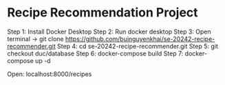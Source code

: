 # Recipe Recommendation Project

Step 1: Install Docker Desktop
Step 2: Run docker desktop
Step 3: Open terminal -> git clone https://github.com/buinguyenkhai/se-20242-recipe-recommender.git
Step 4: cd se-20242-recipe-recommender.git
Step 5: git checkout duc/database
Step 6: docker-compose build
Step 7: docker-compose up -d

Open: localhost:8000/recipes